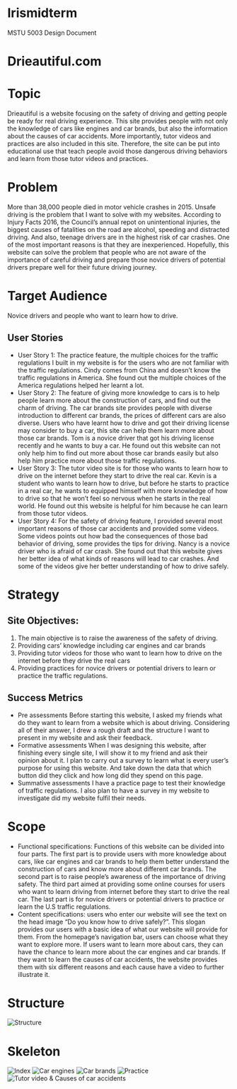 # Irismidterm
MSTU 5003 Design Document
# Drieautiful.com
# Topic
Drieautiful is a website focusing on the safety of driving and getting people be ready for real driving experience. This site provides people with not only the knowledge of cars like engines and car brands, but also the information about the causes of car accidents. More importantly, tutor videos and practices are also included in this site. Therefore, the site can be put into educational use that teach people avoid those dangerous driving behaviors and learn from those tutor videos and practices.
# Problem
More than 38,000 people died in motor vehicle crashes in 2015. Unsafe driving is the problem that I want to solve with my websites. According to Injury Facts 2016, the Council’s annual repot on unintentional injuries, the biggest causes of fatalities on the road are alcohol, speeding and distracted driving. And also, teenage drivers are in the highest risk of car crashes. One of the most important reasons is that they are inexperienced. Hopefully, this website can solve the problem that people who are not aware of the importance of careful driving and prepare those novice drivers of potential drivers prepare well for their future driving journey.
# Target Audience
Novice drivers and people who want to learn how to drive.
## User Stories
* User Story 1:
The practice feature, the multiple choices for the traffic regulations I built in my website is for the users who are not familiar with the traffic regulations.
Cindy comes from China and doesn’t know the traffic regulations in America. She found out the multiple choices of the America regulations helped her learnt a lot.
* User Story 2:
The feature of giving more knowledge to cars is to help people learn more about the construction of cars, and find out the charm of driving. The car brands site provides people with diverse introduction to different car brands, the prices of different cars are also diverse. Users who have learnt how to drive and got their driving license may consider to buy a car, this site can help them learn more about those car brands.
Tom is a novice driver that got his driving license recently and he wants to buy a car. He found out this website can not only help him to find out more about those car brands easily but also help him practice more about those traffic regulations.
* User Story 3:
The tutor video site is for those who wants to learn how to drive on the internet before they start to drive the real car.
Kevin is a student who wants to learn how to drive, but before he starts to practice in a real car, he wants to equipped himself with more knowledge of how to drive so that he won’t feel so nervous when he starts in the real world. He found out this website is helpful for him because he can learn from those tutor videos.
* User Story 4:
For the safety of driving feature, I provided several most important reasons of those car accidents and provided some videos. Some videos points out how bad the consequences of those bad behavior of driving, some provides the tips for driving.
Nancy is a novice driver who is afraid of car crash. She found out that this website gives her better idea of what kinds of reasons will lead to car crashes. And some of the videos give her better understanding of how to drive safely.
# Strategy
## Site Objectives:
1.	The main objective is to raise the awareness of the safety of driving.
1.	Providing cars’ knowledge including car engines and car brands
1.	Providing tutor videos for those who want to learn how to drive on the internet before they drive the real cars
1.	Providing practices for novice drivers or potential drivers to learn or practice the traffic regulations.
## Success Metrics
* Pre assessments
Before starting this website, I asked my friends what do they want to learn from a website which is about driving. Considering all of their answer, I drew a rough draft and the structure I want to present in my website and ask their feedback.
*	Formative assessments
When I was designing this website, after finishing every single site, I will show it to my friend and ask their opinion about it. I plan to carry out a survey to learn what is every user’s purpose for using this website. And take down the data that which button did they click and how long did they spend on this page.
*	Summative assessments
I have a practice page to test their knowledge of traffic regulations. I also plan to have a survey in my website to investigate did my website fulfil their needs.
# Scope
* Functional specifications: Functions of this website can be divided into four parts. The first part is to provide users with more knowledge about cars, like car engines and car brands to help them better understand the construction of cars and know more about different car brands. The second part is to raise people’s awareness of the importance of driving safety. The third part aimed at providing some online courses for users who want to learn driving from internet before they start to drive the real car. The last part is for novice drivers or potential drivers to practice or learn the U.S traffic regulations.
* Content specifications: users who enter our website will see the text on the head image “Do you know how to drive safely?”. This slogan provides our users with a basic idea of what our website will provide for them. From the homepage’s navigation bar, users can choose what they want to explore more. If users want to learn more about cars, they can have the chance to learn more about the car engines and car brands. If they want to learn the causes of car accidents, the website provides them with six different reasons and each cause have a video to further illustrate it.
# Structure
![Structure](/Structure.jpg)
# Skeleton
![Index](/Index.png)
![Car engines](/carengines.png)
![Car brands](/carbrands.png)
![Practice](/Practice.png)
![Tutor video & Causes of car accidents](/tutorvideo.png)
